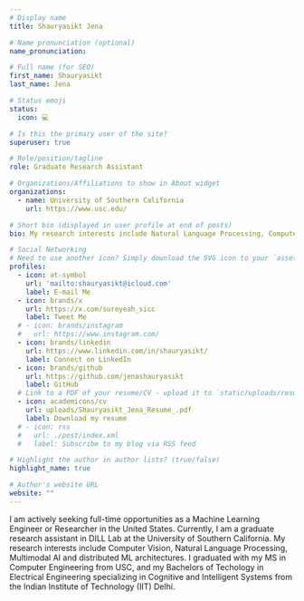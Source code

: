 ```yaml
---
# Display name
title: Shauryasikt Jena

# Name pronunciation (optional)
name_pronunciation: 

# Full name (for SEO)
first_name: Shauryasikt
last_name: Jena

# Status emoji
status:
  icon: 💻

# Is this the primary user of the site?
superuser: true

# Role/position/tagline
role: Graduate Research Assistant

# Organizations/Affiliations to show in About widget
organizations:
  - name: University of Southern California
    url: https://www.usc.edu/

# Short bio (displayed in user profile at end of posts)
bio: My research interests include Natural Language Processing, Computer Vision, and developing novel optimized ML architectures.

# Social Networking
# Need to use another icon? Simply download the SVG icon to your `assets/media/icons/` folder.
profiles:
  - icon: at-symbol
    url: 'mailto:shauryasikt@icloud.com'
    label: E-mail Me
  - icon: brands/x
    url: https://x.com/sureyeah_sicc
    label: Tweet Me
  # - icon: brands/instagram
  #   url: https://www.instagram.com/
  - icon: brands/linkedin
    url: https://www.linkedin.com/in/shauryasikt/
    label: Connect on LinkedIn
  - icon: brands/github
    url: https://github.com/jenashauryasikt
    label: GitHub
  # Link to a PDF of your resume/CV - upload it to `static/uploads/resume.pdf`
  - icon: academicons/cv
    url: uploads/Shauryasikt_Jena_Resume_.pdf
    label: Download my resume
  # - icon: rss
  #   url: ./post/index.xml
  #   label: Subscribe to my blog via RSS feed

# Highlight the author in author lists? (true/false)
highlight_name: true

# Author's website URL
website: ""
---
```

<!-- 
Chien Shiung Wu is a professor of artificial intelligence at the Stanford AI Lab. Her research interests include
distributed robotics, mobile computing and programmable matter. She leads the Robotic Neurobiology group, which develops
self-reconfiguring robots, systems of self-organizing robots, and mobile sensor networks. -->
I am actively seeking full-time opportunities as a Machine Learning Engineer or Researcher in the United States. Currently, I am a graduate research assistant in DILL Lab at the University of Southern California. My research interests include Computer Vision, Natural Language Processing, Multimodal AI and distributed ML architectures. I graduated with my MS in Computer Engineering from USC, and my Bachelors of Techology in Electrical Engineering specializing in Cognitive and Intelligent Systems from the Indian Institute of Technology (IIT) Delhi.